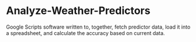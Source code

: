 # Analyze-Weather-Predictors
Google Scripts software written to, together, fetch predictor data, load it into a spreadsheet, and calculate the accuracy based on current data.
